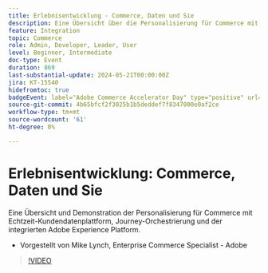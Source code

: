 ```yaml
---
title: Erlebnisentwicklung - Commerce, Daten und Sie
description: Eine Übersicht über die Personalisierung für Commerce mit Echtzeit-Kundendatenplattform, Journey-Orchestrierung und der integrierten Adobe Experience Platform.
feature: Integration
topic: Commerce
role: Admin, Developer, Leader, User
level: Beginner, Intermediate
doc-type: Event
duration: 869
last-substantial-update: 2024-05-21T00:00:00Z
jira: KT-15540
hidefromtoc: true
badgeEvent: label="Adobe Commerce Accelerator Day" type="positive" url="https://experienceleague.adobe.com/en/docs/events/apac-commerce-recordings/2024/accelerator-day/overview.html"
source-git-commit: 4b65bfcf2f3025b1b5deddef7f8347000e0af2ce
workflow-type: tm+mt
source-wordcount: '61'
ht-degree: 0%

---
```



# Erlebnisentwicklung: Commerce, Daten und Sie

Eine Übersicht und Demonstration der Personalisierung für Commerce mit Echtzeit-Kundendatenplattform, Journey-Orchestrierung und der integrierten Adobe Experience Platform.

+ Vorgestellt von Mike Lynch, Enterprise Commerce Specialist - Adobe

>[!VIDEO](https://video.tv.adobe.com/v/3429266/?learn=on)
